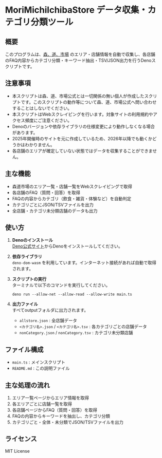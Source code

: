 # MoriMichiIchibaStore データ収集・カテゴリ分類ツール

## 概要

このプログラムは、[森、道、市場](https://morimichiichiba.jp/) のエリア・店舗情報を自動で収集し、各店舗のFAQ内容からカテゴリ分類・キーワード抽出・TSV/JSON出力を行うDenoスクリプトです。

## 注意事項

- 本スクリプトは森、道、市場公式とは一切関係の無い個人が作成したスクリプトです。このスクリプトの動作等について森、道、市場公式へ問い合わせすることはしないでください。
- 本スクリプトはWebスクレイピングを行います。対象サイトの利用規約やアクセス頻度にご注意ください。
- Denoのバージョンや依存ライブラリの仕様変更により動作しなくなる場合があります。
- 2025年開催時のサイトを元に作成しているため、2026年以降でも動くかどうかはわかりません。
- 各店舗のエリアが確定していない状態ではデータを収集することができません。  

## 主な機能

- 森道市場のエリア一覧・店舗一覧をWebスクレイピングで取得
- 各店舗のFAQ（質問・回答）を取得
- FAQの内容からカテゴリ（飲食・雑貨・体験など）を自動判定
- カテゴリごとにJSON/TSVファイルを出力
- 全店舗・カテゴリ未分類店舗のデータも出力

## 使い方

1. **Denoのインストール**  
   [Deno公式サイト](https://deno.com/)からDenoをインストールしてください。

2. **依存ライブラリ**  
   `deno-dom-wasm` を利用しています。インターネット接続があれば自動で取得されます。

3. **スクリプトの実行**  
   ターミナルで以下のコマンドを実行してください。

   ```
   deno run --allow-net --allow-read --allow-write main.ts
   ```

4. **出力ファイル**  
   すべてoutputフォルダに出力されます。
   - `allstore.json` : 全店舗データ
   - `<カテゴリ名>.json` / `<カテゴリ名>.tsv` : 各カテゴリごとの店舗データ
   - `nonCategory.json` / `nonCategory.tsv` : カテゴリ未分類店舗

## ファイル構成

- `main.ts` : メインスクリプト
- `README.md` : この説明ファイル

## 主な処理の流れ

1. エリア一覧ページからエリア情報を取得
2. 各エリアごとに店舗一覧を取得
3. 各店舗ページからFAQ（質問・回答）を取得
4. FAQの内容からキーワードを抽出し、カテゴリ分類
5. カテゴリごと・全体・未分類でJSON/TSVファイルを出力

## ライセンス

MIT License